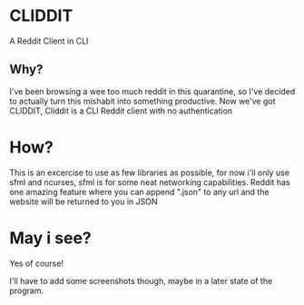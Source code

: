 # CLIDDIT
A Reddit Client in CLI

## Why?

I've been browsing a wee too much reddit in this quarantine, so I've decided to actually turn this mishabit into something productive.
Now we've got CLIDDIT, Cliddit is a CLI Reddit client with no authentication

# How?
This is an excercise to use as few libraries as possible, for now i'll only use sfml and ncurses, sfml is for some neat networking capabilities.
Reddit has one amazing feature where you can append ".json" to any url and the website will be returned to you in JSON


# May i see?
Yes of course!

I'll have to add some screenshots though, maybe in a later state of the program.